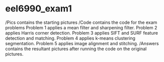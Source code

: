 # eel6990_exam1
/Pics contains the starting pictures
/Code contains the code for the exam problems
  Problem 1 applies a mean filter and sharpening filter.
  Problem 2 applies Harris corner detection.
  Problem 3 applies SIFT and SURF feature detection and matching.
  Problem 4 applies k-means clustering segmentation.
  Problem 5 applies image alignment and stitching.
/Answers contains the resultant pictures after running the code on the original pictures.
